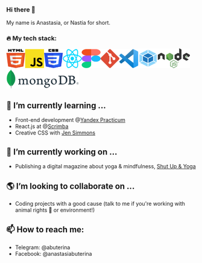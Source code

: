 ### Hi there 👋

My name is Anastasia, or Nastia for short. 

### 🔥 My tech stack:

<img src="img/html-buterina.svg" alt="HTML logo" width="50" height="50"><img src="img/js-buterina.svg" alt="JS Logo" width="50" height="50"><img src="img/css-buterina.svg" alt="CSS Logo" width="50" height="50"><img src="img/react-buterina.svg" alt="React Logo" width="50" height="50"><img src="img/figma-buterina.svg" alt="Figma Logo" width="50" height="50"><img src="img/git-buterina.svg" alt="Git Logo" width="50" height="50"><img src="img/vs-code-buterina.svg" alt="VS Code logo" width="50" height="50"><img src="img/webpack-buterina.svg" alt="Webpack logo" width="52" height="52"><img src="img/node-js-buterina.png" alt="Node.js logo" width="85" height="52"><img src="img/mongodb-buterina.png" alt="MongoDB logo" width="193" height="52">



## 🌱 I’m currently learning ...

- Front-end development @[Yandex Practicum](https://practicum.com/)
- React.js at @[Scrimba](https://scrimba.com/)
- Creative CSS with [Jen Simmons](https://jensimmons.com/)

## 🔭 I’m currently working on ...

- Publishing a digital magazine about yoga & mindfulness, [Shut Up & Yoga](https://shutupandyoga.com/)

## 🌎 I’m looking to collaborate on ...

- Coding projects with a good cause (talk to me if you're working with animal rights 🐷 or environment!)

## 📫 How to reach me: 

- Telegram: @abuterina
- Facebook: @anastasiabuterina



<!--
**buterina/buterina** is a ✨ _special_ ✨ repository because its `README.md` (this file) appears on your GitHub profile.

Here are some ideas to get you started:

- 
- 🤔 I’m looking for help with ...
- 💬 Ask me about ...
- 😄 Pronouns: ...
- ⚡ Fun fact: ...
-->


